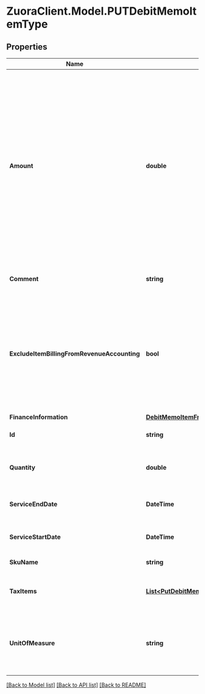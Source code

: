 # ZuoraClient.Model.PUTDebitMemoItemType

## Properties

Name | Type | Description | Notes
------------ | ------------- | ------------- | -------------
**Amount** | **double** | The amount of the debit memo item. For tax-inclusive debit memo items, the amount indicates the debit memo item amount including tax. For tax-exclusive debit memo items, the amount indicates the debit memo item amount excluding tax.  | [optional] 
**Comment** | **string** | Comments about the debit memo item.  | [optional] 
**ExcludeItemBillingFromRevenueAccounting** | **bool** | The flag to exclude the debit memo item from revenue accounting.  **Note**: This field is only available if you have the Billing - Revenue Integration feature enabled.              | [optional] [default to false]
**FinanceInformation** | [**DebitMemoItemFromInvoiceItemTypeAllOfFinanceInformation**](DebitMemoItemFromInvoiceItemTypeAllOfFinanceInformation.md) |  | [optional] 
**Id** | **string** | The ID of the debit memo item.  | 
**Quantity** | **double** | The number of units for the debit memo item.  | [optional] 
**ServiceEndDate** | **DateTime** | The service end date of the debit memo item.  | [optional] 
**ServiceStartDate** | **DateTime** | The service start date of the debit memo item.   | [optional] 
**SkuName** | **string** | The name of the SKU.  | [optional] 
**TaxItems** | [**List&lt;PutDebitMemoTaxItemType&gt;**](PutDebitMemoTaxItemType.md) | Container for debit memo taxation items.  | [optional] 
**UnitOfMeasure** | **string** | The definable unit that you measure when determining charges.  | [optional] 

[[Back to Model list]](../README.md#documentation-for-models) [[Back to API list]](../README.md#documentation-for-api-endpoints) [[Back to README]](../README.md)

